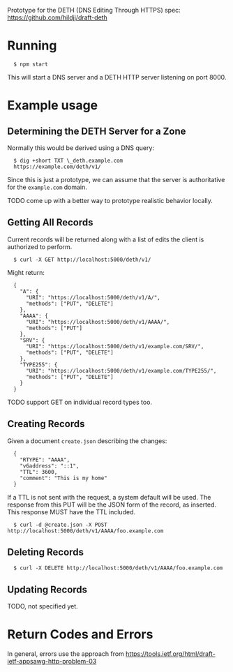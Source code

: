 Prototype for the DETH (DNS Editing Through HTTPS) spec:
https://github.com/hildjj/draft-deth

# Running
```
  $ npm start
```

This will start a DNS server and a DETH HTTP server listening on port 8000.

# Example usage

## Determining the DETH Server for a Zone

Normally this would be derived using a DNS query:
```
  $ dig +short TXT \_deth.example.com
  https://example.com/deth/v1/
```

Since this is just a prototype, we can assume that the server is authoritative
for the `example.com` domain.

TODO come up with a better way to prototype realistic behavior locally.

## Getting All Records

Current records will be returned along with a list of edits the client
is authorized to perform.
```
  $ curl -X GET http://localhost:5000/deth/v1/
```
Might return:
```
  {
    "A": {
      "URI": "https://localhost:5000/deth/v1/A/",
      "methods": ["PUT", "DELETE"]
    },
    "AAAA": {
      "URI": "https://localhost:5000/deth/v1/AAAA/",
      "methods": ["PUT"]
    },
    "SRV": {
      "URI": "https://localhost:5000/deth/v1/example.com/SRV/",
      "methods": ["PUT", "DELETE"]
    },
    "TYPE255": {
      "URI": "https://localhost:5000/deth/v1/example.com/TYPE255/",
      "methods": ["PUT", "DELETE"]
    }
  }
```
TODO support GET on individual record types too.

## Creating Records

Given a document `create.json` describing the changes:
```
  {
    "RTYPE": "AAAA",
    "v6address": "::1",
    "TTL": 3600,
    "comment": "This is my home"
  }
```
If a TTL is not sent with the request, a system default will be used. The response from this PUT will be the JSON form of the record, as inserted. This response MUST have the TTL included.
```
  $ curl -d @create.json -X POST http://localhost:5000/deth/v1/AAAA/foo.example.com
```

## Deleting Records
```
  $ curl -X DELETE http://localhost:5000/deth/v1/AAAA/foo.example.com
```

## Updating Records

TODO, not specified yet.

# Return Codes and Errors

In general, errors use the approach from https://tools.ietf.org/html/draft-ietf-appsawg-http-problem-03

